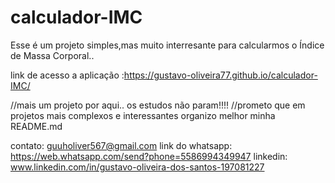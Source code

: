 # calculador-IMC
Esse é um projeto simples,mas muito interresante para calcularmos o Índice de Massa Corporal..

link de acesso a aplicação :https://gustavo-oliveira77.github.io/calculador-IMC/

//mais um projeto por aqui.. os estudos não param!!!! //prometo que em projetos mais complexos e interessantes organizo melhor minha README.md

contato: guuholiver567@gmail.com link do whatsapp: https://web.whatsapp.com/send?phone=5586994349947 linkedin: www.linkedin.com/in/gustavo-oliveira-dos-santos-197081227
